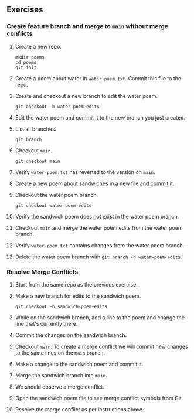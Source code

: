 ## Exercises

### Create feature branch and merge to `main` without merge conflicts

1.  Create a new repo.

    ```
    mkdir poems
    cd poems
    git init
    ```
2. Create a poem about water in `water-poem.txt`. Commit this file to the repo.
3.  Create and checkout a new branch to edit the water poem.

    ```
    git checkout -b water-poem-edits
    ```
4. Edit the water poem and commit it to the new branch you just created.
5.  List all branches.

    ```
    git branch
    ```
6.  Checkout `main`.

    ```
    git checkout main
    ```
7. Verify `water-poem.txt` has reverted to the version on `main`.
8. Create a new poem about sandwiches in a new file and commit it.
9.  Checkout the water poem branch.

    ```
    git checkout water-poem-edits
    ```
10. Verify the sandwich poem does not exist in the water poem branch.
11. Checkout `main` and merge the water poem edits from the water poem branch.
12. Verify `water-poem.txt` contains changes from the water poem branch.
13. Delete the water poem branch with `git branch -d water-poem-edits`.

### Resolve Merge Conflicts

1. Start from the same repo as the previous exercise.
2.  Make a new branch for edits to the sandwich poem.

    ```
    git checkout -b sandwich-poem-edits
    ```
3. While on the sandwich branch, add a line to the poem and change the line that's currently there.
4. Commit the changes on the sandwich branch.
5. Checkout `main`. To create a merge conflict we will commit new changes to the same lines on the `main` branch.
6. Make a change to the sandwich poem and commit it.
7. Merge the sandwich branch into `main`.
8. We should observe a merge conflict.
9. Open the sandwich poem file to see merge conflict symbols from Git.
10. Resolve the merge conflict as per instructions above.

